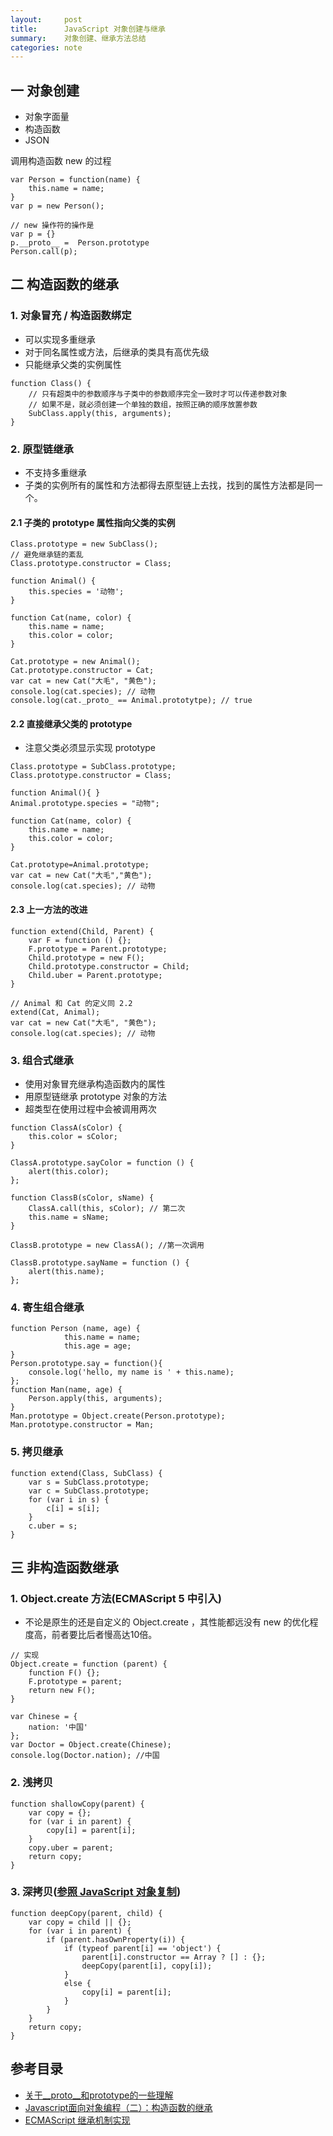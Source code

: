 ```yaml
---
layout:     post
title:      JavaScript 对象创建与继承
summary:    对象创建、继承方法总结
categories: note
---
```


## 一 对象创建 
- 对象字面量
- 构造函数
- JSON

调用构造函数 new 的过程

```
var Person = function(name) {
    this.name = name;
}
var p = new Person();

// new 操作符的操作是
var p = {}
p.__proto__ =  Person.prototype
Person.call(p);
``` 

## 二 构造函数的继承

### 1. 对象冒充 / 构造函数绑定

- 可以实现多重继承
- 对于同名属性或方法，后继承的类具有高优先级
- 只能继承父类的实例属性

```
function Class() {
    // 只有超类中的参数顺序与子类中的参数顺序完全一致时才可以传递参数对象
    // 如果不是，就必须创建一个单独的数组，按照正确的顺序放置参数
    SubClass.apply(this, arguments);
}
```

### 2. 原型链继承

- 不支持多重继承
- 子类的实例所有的属性和方法都得去原型链上去找，找到的属性方法都是同一个。

#### 2.1 子类的 prototype 属性指向父类的实例
```
Class.prototype = new SubClass();
// 避免继承链的紊乱
Class.prototype.constructor = Class;
```

```
function Animal() {
    this.species = '动物';
}

function Cat(name, color) {
    this.name = name;
    this.color = color;
}

Cat.prototype = new Animal();
Cat.prototype.constructor = Cat;
var cat = new Cat("大毛", "黄色");
console.log(cat.species); // 动物
console.log(cat._proto_ == Animal.prototytpe); // true
```

#### 2.2 直接继承父类的 prototype

- 注意父类必须显示实现 prototype

```
Class.prototype = SubClass.prototype;
Class.prototype.constructor = Class;
```

```
function Animal(){ }
Animal.prototype.species = "动物";

function Cat(name, color) {
    this.name = name;
    this.color = color;
}

Cat.prototype=Animal.prototype;
var cat = new Cat("大毛","黄色");
console.log(cat.species); // 动物
```

#### 2.3 上一方法的改进

```
function extend(Child, Parent) {
    var F = function () {};
    F.prototype = Parent.prototype;
    Child.prototype = new F();
    Child.prototype.constructor = Child;
    Child.uber = Parent.prototype;
}
```

```
// Animal 和 Cat 的定义同 2.2
extend(Cat, Animal);
var cat = new Cat("大毛", "黄色");
console.log(cat.species); // 动物
```

### 3. 组合式继承
- 使用对象冒充继承构造函数内的属性
- 用原型链继承 prototype 对象的方法
- 超类型在使用过程中会被调用两次

```
function ClassA(sColor) {
    this.color = sColor;
}

ClassA.prototype.sayColor = function () {
    alert(this.color);
};

function ClassB(sColor, sName) {
    ClassA.call(this, sColor); // 第二次
    this.name = sName;
}

ClassB.prototype = new ClassA(); //第一次调用

ClassB.prototype.sayName = function () {
    alert(this.name);
};
```
### 4. 寄生组合继承

```
function Person (name, age) {
            this.name = name;
            this.age = age;
}
Person.prototype.say = function(){
    console.log('hello, my name is ' + this.name);
};
function Man(name, age) {
    Person.apply(this, arguments);
}
Man.prototype = Object.create(Person.prototype);
Man.prototype.constructor = Man;
```

### 5. 拷贝继承

```
function extend(Class, SubClass) {
    var s = SubClass.prototype;
    var c = SubClass.prototype;
    for (var i in s) {
        c[i] = s[i];
    }
    c.uber = s;
}
```

## 三 非构造函数继承

### 1. Object.create 方法(ECMAScript 5 中引入)

- 不论是原生的还是自定义的 Object.create ，其性能都远没有 new 的优化程度高，前者要比后者慢高达10倍。

```
// 实现
Object.create = function (parent) {
	function F() {};
    F.prototype = parent;
    return new F();
}

```

```
var Chinese = {
    nation: '中国'
};
var Doctor = Object.create(Chinese);
console.log(Doctor.nation); //中国
```

### 2. 浅拷贝

```
function shallowCopy(parent) {
    var copy = {};
    for (var i in parent) {
        copy[i] = parent[i];
    }
    copy.uber = parent;
    return copy;
}
```

### 3. 深拷贝([参照 JavaScript 对象复制](http://bosspan.github.io/note/2016/06/19/object-clone/))

```
function deepCopy(parent, child) {
    var copy = child || {};
    for (var i in parent) {
        if (parent.hasOwnProperty(i)) {
            if (typeof parent[i] == 'object') {
                parent[i].constructor == Array ? [] : {};
                deepCopy(parent[i], copy[i]);
            }
            else {
                copy[i] = parent[i];
            }
        }
    }
    return copy;
}
```

## 参考目录
- [关于__proto__和prototype的一些理解](http://www.cnblogs.com/zzcflying/archive/2012/07/20/2601112.html)
- [Javascript面向对象编程（二）：构造函数的继承](http://www.ruanyifeng.com/blog/2010/05/object-oriented_javascript_inheritance.html)
- [ECMAScript 继承机制实现](http://www.w3school.com.cn/js/pro_js_inheritance_implementing.asp)



 





















